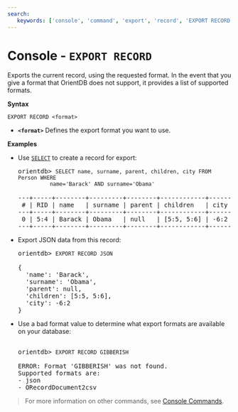 ```yaml
---
search:
   keywords: ['console', 'command', 'export', 'record', 'EXPORT RECORD']
---
```



# Console - `EXPORT RECORD`

Exports the current record, using the requested format.  In the event that you give a format that OrientDB does not support, it provides a list of supported formats.

**Syntax**

```
EXPORT RECORD <format>
```

- **`<format>`** Defines the export format you want to use. 

**Examples**

- Use [`SELECT`](../SQL-Query.md) to create a record for export:

  <pre>
  orientdb> <code class="lang-sql userinput">SELECT name, surname, parent, children, city FROM Person WHERE 
            name='Barack' AND surname='Obama'</code>

  ---+-----+--------+---------+--------+------------+------
   # | RID | name   | surname | parent | children   | city
  ---+-----+--------+---------+--------+------------+------
   0 | 5:4 | Barack | Obama   | null   | [5:5, 5:6] | -6:2
  ---+-----+--------+---------+--------+------------+------
  </pre>

- Export JSON data from this record:

  <pre>
  orientdb> <code class="lang-sql userinput">EXPORT RECORD JSON</code>

  {
    'name': 'Barack',
    'surname': 'Obama',
    'parent': null,
    'children': [5:5, 5:6],
    'city': -6:2
  }
  </pre>

- Use a bad format value to determine what export formats are available on your database:

  <pre> 
  orientdb> <code class="lang-sql userinput">EXPORT RECORD GIBBERISH</code>

  ERROR: Format 'GIBBERISH' was not found.
  Supported formats are:
  - json
  - ORecordDocument2csv
  </pre>
 
>For more information on other commands, see [Console Commands](Console-Commands.md).
